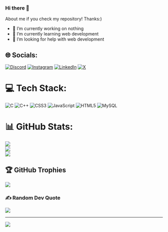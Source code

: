 ### Hi there 👋

About me if you check my repository! Thanks:)

- 🔭 I’m currently working on nothing
- 🌱 I’m currently learning web development
- 🤔 I’m looking for help with web development
  
## 🌐 Socials:
[![Discord](https://img.shields.io/badge/Discord-%237289DA.svg?logo=discord&logoColor=white)](https://discord.gg/https://discord.gg/cj6yxKqf) [![Instagram](https://img.shields.io/badge/Instagram-%23E4405F.svg?logo=Instagram&logoColor=white)](https://www.instagram.com/prabin_pkrl/) [![LinkedIn](https://img.shields.io/badge/LinkedIn-%230077B5.svg?logo=linkedin&logoColor=white)](https://linkedin.com/in/prabin-pokhrel-512478235) [![X](https://img.shields.io/badge/X-black.svg?logo=X&logoColor=white)](https://x.com/PrabinP67841043) 

# 💻 Tech Stack:
![C](https://img.shields.io/badge/c-%2300599C.svg?style=for-the-badge&logo=c&logoColor=white) ![C++](https://img.shields.io/badge/c++-%2300599C.svg?style=for-the-badge&logo=c%2B%2B&logoColor=white) ![CSS3](https://img.shields.io/badge/css3-%231572B6.svg?style=for-the-badge&logo=css3&logoColor=white) ![JavaScript](https://img.shields.io/badge/javascript-%23323330.svg?style=for-the-badge&logo=javascript&logoColor=%23F7DF1E) ![HTML5](https://img.shields.io/badge/html5-%23E34F26.svg?style=for-the-badge&logo=html5&logoColor=white) ![MySQL](https://img.shields.io/badge/mysql-4479A1.svg?style=for-the-badge&logo=mysql&logoColor=white)
# 📊 GitHub Stats:
![](https://github-readme-stats.vercel.app/api?username=prabinpkrl&theme=onedark&hide_border=false&include_all_commits=true&count_private=true)<br/>
![](https://github-readme-streak-stats.herokuapp.com/?user=prabinpkrl&theme=onedark&hide_border=false)<br/>
![](https://github-readme-stats.vercel.app/api/top-langs/?username=prabinpkrl&theme=onedark&hide_border=false&include_all_commits=true&count_private=true&layout=compact)

## 🏆 GitHub Trophies
![](https://github-profile-trophy.vercel.app/?username=prabinpkrl&theme=onedark&no-frame=false&no-bg=false&margin-w=4)

### ✍️ Random Dev Quote
![](https://quotes-github-readme.vercel.app/api?type=horizontal&theme=radical)

---
[![](https://visitcount.itsvg.in/api?id=prabinpkrl&icon=2&color=5)](https://visitcount.itsvg.in)

<!-- Proudly created with GPRM ( https://gprm.itsvg.in ) -->


